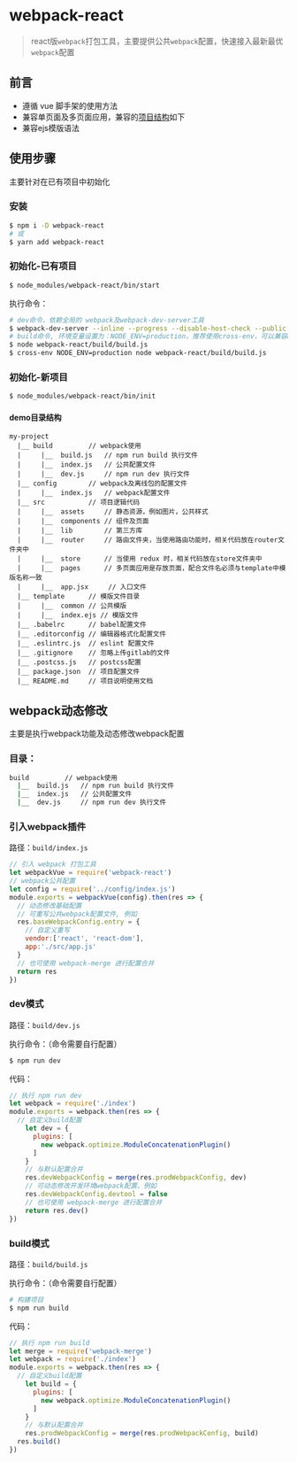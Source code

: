 # webpack-react
> react版`webpack`打包工具，主要提供公共`webpack`配置，快速接入最新最优`webpack`配置

## 前言

* 遵循 vue 脚手架的使用方法
* 兼容单页面及多页面应用，兼容的[项目结构](https://github.com/zhuanzhuanfe/webpack-react#demo%E7%9B%AE%E5%BD%95%E7%BB%93%E6%9E%84)如下
* 兼容ejs模版语法

## 使用步骤
主要针对在已有项目中初始化
### 安装
````bash
$ npm i -D webpack-react
# 或
$ yarn add webpack-react
````
### 初始化-已有项目
````bash
$ node_modules/webpack-react/bin/start
````

执行命令：
````bash
# dev命令，依赖全局的 webpack及webpack-dev-server工具
$ webpack-dev-server --inline --progress --disable-host-check --public --config webpack-react/build/dev.js
# build命令, 环境变量设置为：NODE_ENV=production，推荐使用cross-env，可以兼容mac和windows
$ node webpack-react/build/build.js
$ cross-env NODE_ENV=production node webpack-react/build/build.js
````
### 初始化-新项目

````bash
$ node_modules/webpack-react/bin/init
````
#### demo目录结构
```file
my-project
  |__ build         // webpack使用
  |     |__  build.js   // npm run build 执行文件
  |     |__  index.js   // 公共配置文件
  |     |__  dev.js     // npm run dev 执行文件
  |__ config        // webpack及离线包的配置文件
  |     |__  index.js   // webpack配置文件
  |__ src           // 项目逻辑代码
  |     |__  assets     // 静态资源，例如图片，公共样式
  |     |__  components // 组件及页面
  |     |__  lib        // 第三方库
  |     |__  router     // 路由文件夹，当使用路由功能时，相关代码放在router文件夹中
  |     |__  store      // 当使用 redux 时，相关代码放在store文件夹中    
  |     |__  pages      // 多页面应用是存放页面，配合文件名必须与template中模版名称一致
  |     |__  app.jsx     // 入口文件
  |__ template      // 模版文件目录
  |     |__  common // 公共模版
  |     |__  index.ejs // 模版文件
  |__ .babelrc      // babel配置文件
  |__ .editorconfig // 编辑器格式化配置文件
  |__ .eslintrc.js  // eslint 配置文件
  |__ .gitignore    // 忽略上传gitlab的文件
  |__ .postcss.js   // postcss配置
  |__ package.json  // 项目配置文件
  |__ README.md     // 项目说明使用文档
```

## webpack动态修改

主要是执行webpack功能及动态修改webpack配置

### 目录：
````bash
build         // webpack使用
  |__  build.js   // npm run build 执行文件
  |__  index.js   // 公共配置文件
  |__  dev.js     // npm run dev 执行文件
````
### 引入webpack插件
路径：`build/index.js`

````javascript
// 引入 webpack 打包工具
let webpackVue = require('webpack-react')
// webpack公共配置
let config = require('../config/index.js')
module.exports = webpackVue(config).then(res => {
  // 动态修改基础配置
  // 可重写公共webpack配置文件, 例如
  res.baseWebpackConfig.entry = {
    // 自定义重写
    vendor:['react', 'react-dom'],
    app:'./src/app.js'
  }
  // 也可使用 webpack-merge 进行配置合并
  return res
})
````
### dev模式
路径：`build/dev.js`

执行命令：（命令需要自行配置）
```bash
$ npm run dev
```

代码：
````javascript
// 执行 npm run dev
let webpack = require('./index')
module.exports = webpack.then(res => {
  // 自定义build配置
    let dev = {
      plugins: [
        new webpack.optimize.ModuleConcatenationPlugin()
      ]
    }
    // 与默认配置合并
    res.devWebpackConfig = merge(res.prodWebpackConfig, dev)
    // 可动态修改开发环境webpack配置，例如
    res.devWebpackConfig.devtool = false
    // 也可使用 webpack-merge 进行配置合并
    return res.dev()
})
````
### build模式
路径：`build/build.js`

执行命令：（命令需要自行配置）
```bash
# 构建项目
$ npm run build
```

代码：
```javascript
// 执行 npm run build
let merge = require('webpack-merge')
let webpack = require('./index')
module.exports = webpack.then(res => {
  // 自定义build配置
    let build = {
      plugins: [
        new webpack.optimize.ModuleConcatenationPlugin()
      ]
    }
    // 与默认配置合并
    res.prodWebpackConfig = merge(res.prodWebpackConfig, build)
  res.build()
})
```

